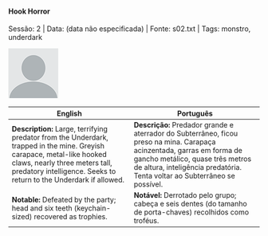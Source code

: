 

#### Hook Horror

Sessão: 2 | Data: (data não especificada) | Fonte: s02.txt | Tags: monstro, underdark

![Hook Horror](docs/dm/-/monsters/blank.png)

| English | Português |
|---------|-----------|
| **Description:** Large, terrifying predator from the Underdark, trapped in the mine. Greyish carapace, metal-like hooked claws, nearly three meters tall, predatory intelligence. Seeks to return to the Underdark if allowed. | **Descrição:** Predador grande e aterrador do Subterrâneo, ficou preso na mina. Carapaça acinzentada, garras em forma de gancho metálico, quase três metros de altura, inteligência predatória. Tenta voltar ao Subterrâneo se possível. |
| **Notable:** Defeated by the party; head and six teeth (keychain-sized) recovered as trophies. | **Notável:** Derrotado pelo grupo; cabeça e seis dentes (do tamanho de porta-chaves) recolhidos como troféus. |



















